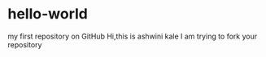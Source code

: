 hello-world
===========

my first repository on GitHub
Hi,this is ashwini kale
I am trying to fork your repository
